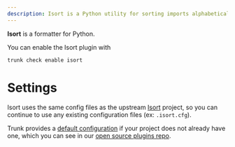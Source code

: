 ```yaml
---
description: Isort is a Python utility for sorting imports alphabetically and automatically separating them into sections and by type. 
---
```


**Isort** is a formatter for Python.

You can enable the Isort plugin with

```shell
trunk check enable isort
```

# Settings

Isort uses the same config files as the 
upstream [Isort](https://pycqa.github.io/isort/) project, so you can continue to use any
existing configuration files (ex: `.isort.cfg`).

Trunk provides a [default configuration](https://github.com/trunk-io/plugins/tree/main/linters/isort) if your project does not already have one,
which you can see in our [open source plugins repo](https://github.com/trunk-io/plugins/tree/main).
